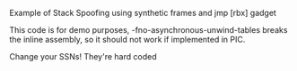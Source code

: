 Example of Stack Spoofing using synthetic frames and jmp [rbx] gadget  

This code is for demo purposes, -fno-asynchronous-unwind-tables breaks the inline assembly, so it should not work if implemented in PIC.  

Change your SSNs! They're hard coded